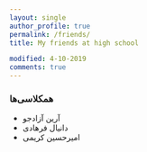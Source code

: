 ```yaml
---
layout: single
author_profile: true
permalink: /friends/
title: My friends at high school

modified: 4-10-2019
comments: true
---
```


### همکلاسی‌ها
* آرین آزادجو
* دانیال فرهادی
* امیرحسین کریمی




